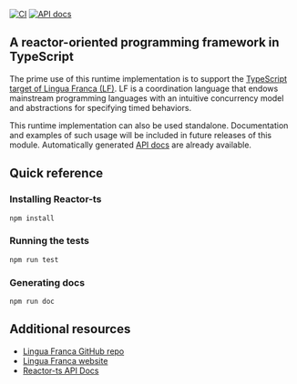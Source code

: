[![CI](https://github.com/lf-lang/reactor-ts/actions/workflows/ci.yml/badge.svg)](https://github.com/lf-lang/reactor-ts/actions/workflows/ci.yml)
[![API docs](https://github.com/lf-lang/reactor-ts/actions/workflows/api-docs.yml/badge.svg)](https://github.com/lf-lang/reactor-ts/actions/workflows/api-docs.yml)

A reactor-oriented programming framework in TypeScript
---

The prime use of this runtime implementation is to support the [TypeScript target of Lingua Franca (LF)](https://www.lf-lang.org/docs/handbook/a-first-reactor?target=ts). LF is a coordination language that endows mainstream programming languages with an intuitive concurrency model and abstractions for specifying timed behaviors.

This runtime implementation can also be used standalone. Documentation and examples of such usage will be included in future releases of this module. Automatically generated [API docs](https://lf-lang.github.io/reactor-ts) are already available.


## Quick reference

### Installing Reactor-ts
```
npm install
```

### Running the tests
```
npm run test
```

### Generating docs
```
npm run doc
```

## Additional resources
- [Lingua Franca GitHub repo](https://repo.lf-lang.org)
- [Lingua Franca website](https://repo.lf-lang.org)
- [Reactor-ts API Docs](https://lf-lang.github.io/reactor-ts)
